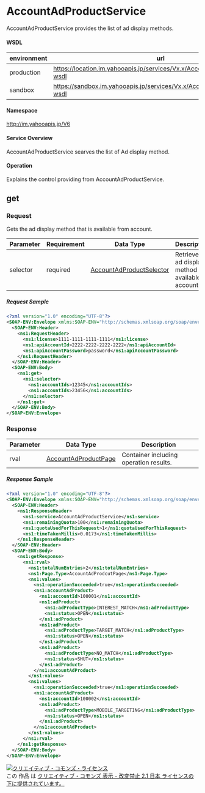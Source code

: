 # AccountAdProductService
AccountAdProductService provides the list of ad display methods.
#### WSDL
| environment | url |
|---|---|
| production  | https://location.im.yahooapis.jp/services/Vx.x/AccountAdProductService?wsdl |
| sandbox  | https://sandbox.im.yahooapis.jp/services/Vx.x/AccountAdProductService?wsdl |
#### Namespace
http://im.yahooapis.jp/V6
#### Service Overview
AccountAdProductService searves the list of Ad display method.
#### Operation
Explains the control providing from AccountAdProductService.
## get
### Request
Gets the ad display method that is available from account.

| Parameter | Requirement | Data Type | Description | 
|---|---|---|---|
| selector | required | [AccountAdProductSelector](../data/AccountAdProductSelector.md) | Retrieve the ad display method available on account. | 

##### Request Sample
```xml
<?xml version="1.0" encoding="UTF-8"?>
<SOAP-ENV:Envelope xmlns:SOAP-ENV="http://schemas.xmlsoap.org/soap/envelope/" xmlns:ns1="http://im.yahooapis.jp/V6">
  <SOAP-ENV:Header>
    <ns1:RequestHeader>
      <ns1:license>1111-1111-1111-1111</ns1:license>
      <ns1:apiAccountId>2222-2222-2222-2222</ns1:apiAccountId>
      <ns1:apiAccountPassword>password</ns1:apiAccountPassword>
    </ns1:RequestHeader>
  </SOAP-ENV:Header>
  <SOAP-ENV:Body>
    <ns1:get>
      <ns1:selector>
        <ns1:accountIds>12345</ns1:accountIds>
        <ns1:accountIds>23456</ns1:accountIds>
      </ns1:selector>
    </ns1:get>
  </SOAP-ENV:Body>
</SOAP-ENV:Envelope>
```

### Response
| Parameter | Data Type | Description | 
|---|---|---|
| rval | [AccountAdProductPage](../data/AccountAdProductPage.md) | Container including operation results. | 

##### Response Sample
```xml
<?xml version="1.0" encoding="UTF-8"?>
<SOAP-ENV:Envelope xmlns:SOAP-ENV="http://schemas.xmlsoap.org/soap/envelope/" xmlns:ns1="http://im.yahooapis.jp/V6">
  <SOAP-ENV:Header>
    <ns1:ResponseHeader>
      <ns1:service>AccountAdProductService</ns1:service>
      <ns1:remainingQuota>100</ns1:remainingQuota>
      <ns1:quotaUsedForThisRequest>1</ns1:quotaUsedForThisRequest>
      <ns1:timeTakenMillis>0.0173</ns1:timeTakenMillis>
    </ns1:ResponseHeader>
  </SOAP-ENV:Header>
  <SOAP-ENV:Body>
    <ns1:getResponse>
      <ns1:rval>
        <ns1:totalNumEntries>2</ns1:totalNumEntries>
        <ns1:Page.Type>AccountAdProdcutPage</ns1:Page.Type>
        <ns1:values>
          <ns1:operationSucceeded>true</ns1:operationSucceeded>
          <ns1:accountAdProduct>
            <ns1:accountId>100001</ns1:accountId>
            <ns1:adProduct>
              <ns1:adProductType>INTEREST_MATCH</ns1:adProductType>
              <ns1:status>OPEN</ns1:status>
            </ns1:adProduct>
            <ns1:adProduct>
              <ns1:adProductType>TARGET_MATCH</ns1:adProductType>
              <ns1:status>OPEN</ns1:status>
            </ns1:adProduct>
            <ns1:adProduct>
              <ns1:adProductType>NO_MATCH</ns1:adProductType>
              <ns1:status>SHUT</ns1:status>
            </ns1:adProduct>
          </ns1:accountAdProduct>
        </ns1:values>
        <ns1:values>
          <ns1:operationSucceeded>true</ns1:operationSucceeded>
          <ns1:accountAdProduct>
            <ns1:accountId>100002</ns1:accountId>
            <ns1:adProduct>
              <ns1:adProductType>MOBILE_TARGETING</ns1:adProductType>
              <ns1:status>OPEN</ns1:status>
            </ns1:adProduct>
          </ns1:accountAdProduct>
        </ns1:values>
      </ns1:rval>
    </ns1:getResponse>
  </SOAP-ENV:Body>
</SOAP-ENV:Envelope>
```
<a rel="license" href="http://creativecommons.org/licenses/by-nd/2.1/jp/"><img alt="クリエイティブ・コモンズ・ライセンス" style="border-width:0" src="https://i.creativecommons.org/l/by-nd/2.1/jp/88x31.png" /></a><br />この 作品 は <a rel="license" href="http://creativecommons.org/licenses/by-nd/2.1/jp/">クリエイティブ・コモンズ 表示 - 改変禁止 2.1 日本 ライセンスの下に提供されています。</a>
